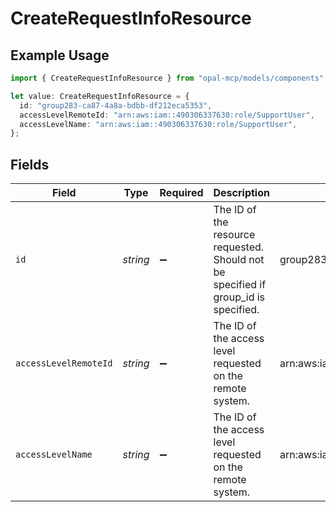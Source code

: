 # CreateRequestInfoResource

## Example Usage

```typescript
import { CreateRequestInfoResource } from "opal-mcp/models/components";

let value: CreateRequestInfoResource = {
  id: "group283-ca87-4a8a-bdbb-df212eca5353",
  accessLevelRemoteId: "arn:aws:iam::490306337630:role/SupportUser",
  accessLevelName: "arn:aws:iam::490306337630:role/SupportUser",
};
```

## Fields

| Field                                                                               | Type                                                                                | Required                                                                            | Description                                                                         | Example                                                                             |
| ----------------------------------------------------------------------------------- | ----------------------------------------------------------------------------------- | ----------------------------------------------------------------------------------- | ----------------------------------------------------------------------------------- | ----------------------------------------------------------------------------------- |
| `id`                                                                                | *string*                                                                            | :heavy_minus_sign:                                                                  | The ID of the resource requested. Should not be specified if group_id is specified. | group283-ca87-4a8a-bdbb-df212eca5353                                                |
| `accessLevelRemoteId`                                                               | *string*                                                                            | :heavy_minus_sign:                                                                  | The ID of the access level requested on the remote system.                          | arn:aws:iam::490306337630:role/SupportUser                                          |
| `accessLevelName`                                                                   | *string*                                                                            | :heavy_minus_sign:                                                                  | The ID of the access level requested on the remote system.                          | arn:aws:iam::490306337630:role/SupportUser                                          |